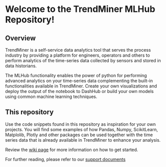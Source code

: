 # Welcome to the TrendMiner MLHub Repository!

## Overview
TrendMiner is a self-service data analytics tool that serves the process industry by providing a platform for engineers, operators and others to perform analytics of the time-series data collected by sensors and stored in data historians.

The MLHub functionality enables the power of python for performing advanced analytics on your time-series data complementing the built-in functionalities available in TrendMiner. Create your own visualizations and deploy the output of the notebook to DashHub or build your own models using common machine learning techniques.

## This repository
Use the code snippets found in this repository as inspiration for your own projects. You will find some examples
of how Pandas, Numpy, ScikitLearn, Matplolib, Plotly and other packages can be used together with the time series data that
is already available in TrendMiner to enhance your analysis.

Review the [wiki page](https://github.com/TrendMiner/notebooks/wiki) for more information on how to get started.

For further reading, please refer to our [support documents](https://support.trendminer.com/hc/en-us/sections/360010399231-Embedded-Notebooks)
